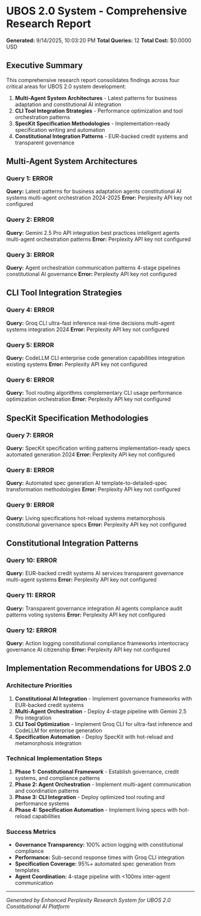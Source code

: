 # UBOS 2.0 System - Comprehensive Research Report

**Generated:** 9/14/2025, 10:03:20 PM
**Total Queries:** 12
**Total Cost:** $0.0000 USD

## Executive Summary

This comprehensive research report consolidates findings across four critical areas for UBOS 2.0 system development:

1. **Multi-Agent System Architectures** - Latest patterns for business adaptation and constitutional AI integration
2. **CLI Tool Integration Strategies** - Performance optimization and tool orchestration patterns
3. **SpecKit Specification Methodologies** - Implementation-ready specification writing and automation
4. **Constitutional Integration Patterns** - EUR-backed credit systems and transparent governance

## Multi-Agent System Architectures

### Query 1: ERROR
**Query:** Latest patterns for business adaptation agents constitutional AI systems multi-agent orchestration 2024-2025
**Error:** Perplexity API key not configured

### Query 2: ERROR
**Query:** Gemini 2.5 Pro API integration best practices intelligent agents multi-agent orchestration patterns
**Error:** Perplexity API key not configured

### Query 3: ERROR
**Query:** Agent orchestration communication patterns 4-stage pipelines constitutional AI governance
**Error:** Perplexity API key not configured

## CLI Tool Integration Strategies

### Query 4: ERROR
**Query:** Groq CLI ultra-fast inference real-time decisions multi-agent systems integration 2024
**Error:** Perplexity API key not configured

### Query 5: ERROR
**Query:** CodeLLM CLI enterprise code generation capabilities integration existing systems
**Error:** Perplexity API key not configured

### Query 6: ERROR
**Query:** Tool routing algorithms complementary CLI usage performance optimization orchestration
**Error:** Perplexity API key not configured

## SpecKit Specification Methodologies

### Query 7: ERROR
**Query:** SpecKit specification writing patterns implementation-ready specs automated generation 2024
**Error:** Perplexity API key not configured

### Query 8: ERROR
**Query:** Automated spec generation AI template-to-detailed-spec transformation methodologies
**Error:** Perplexity API key not configured

### Query 9: ERROR
**Query:** Living specifications hot-reload systems metamorphosis constitutional governance specs
**Error:** Perplexity API key not configured

## Constitutional Integration Patterns

### Query 10: ERROR
**Query:** EUR-backed credit systems AI services transparent governance multi-agent systems
**Error:** Perplexity API key not configured

### Query 11: ERROR
**Query:** Transparent governance integration AI agents compliance audit patterns voting systems
**Error:** Perplexity API key not configured

### Query 12: ERROR
**Query:** Action logging constitutional compliance frameworks intentocracy governance AI citizenship
**Error:** Perplexity API key not configured

## Implementation Recommendations for UBOS 2.0

### Architecture Priorities
1. **Constitutional AI Integration** - Implement governance frameworks with EUR-backed credit systems
2. **Multi-Agent Orchestration** - Deploy 4-stage pipeline with Gemini 2.5 Pro integration
3. **CLI Tool Optimization** - Implement Groq CLI for ultra-fast inference and CodeLLM for enterprise generation
4. **Specification Automation** - Deploy SpecKit with hot-reload and metamorphosis integration

### Technical Implementation Steps
1. **Phase 1: Constitutional Framework** - Establish governance, credit systems, and compliance patterns
2. **Phase 2: Agent Orchestration** - Implement multi-agent communication and coordination patterns
3. **Phase 3: CLI Integration** - Deploy optimized tool routing and performance systems
4. **Phase 4: Specification Automation** - Implement living specs with hot-reload capabilities

### Success Metrics
- **Governance Transparency:** 100% action logging with constitutional compliance
- **Performance:** Sub-second response times with Groq CLI integration
- **Specification Coverage:** 95%+ automated spec generation from templates
- **Agent Coordination:** 4-stage pipeline with <100ms inter-agent communication

---
*Generated by Enhanced Perplexity Research System for UBOS 2.0 Constitutional AI Platform*
